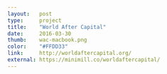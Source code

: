 ```yaml
---
layout:   post
type:     project
title:    "World After Capital"
date:     2016-03-30
thumb:    wac-macbook.png
color:    "#FFDD33"
link:     http://worldaftercapital.org/
external: https://minimill.co/worldaftercapital/
---
```

